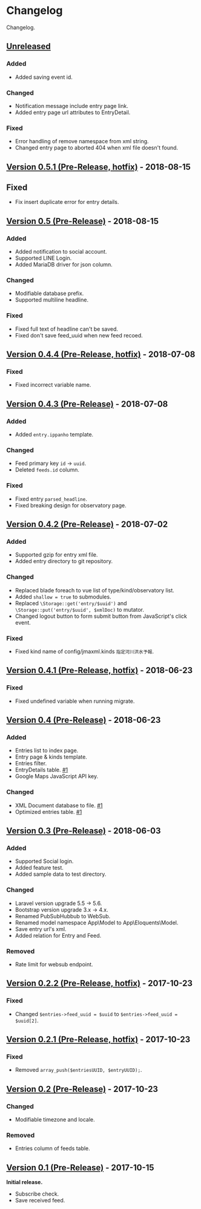 # Changelog
Changelog.

## [Unreleased]
### Added
- Added saving event id.

### Changed
- Notification message include entry page link.
- Added entry page url attributes to EntryDetail.

### Fixed
- Error handling of remove namespace from xml string.
- Changed entry page to aborted 404 when xml file doesn't found.


## [Version 0.5.1 (Pre-Release, hotfix)][0.5.1] - 2018-08-15
## Fixed
- Fix insert duplicate error for entry details.


## [Version 0.5 (Pre-Release)][0.5] - 2018-08-15
### Added
- Added notification to social account.
- Supported LINE Login.
- Added MariaDB driver for json column.

### Changed
- Modifiable database prefix.
- Supported multiline headline.

### Fixed
- Fixed full text of headline can't be saved.
- Fixed don't save feed_uuid when new feed recoed.


## [Version 0.4.4 (Pre-Release, hotfix)][0.4.4] - 2018-07-08
### Fixed
- Fixed incorrect variable name.


## [Version 0.4.3 (Pre-Release)][0.4.3] - 2018-07-08
### Added
- Added `entry.ippanho` template.

### Changed
- Feed primary key `id` -> `uuid`.
- Deleted `feeds.id` column.

### Fixed
- Fixed entry `parsed_headline`.
- Fixed breaking design for observatory page.


## [Version 0.4.2 (Pre-Release)][0.4.2] - 2018-07-02
### Added
- Supported gzip for entry xml file.
- Added entry directory to git repository.

### Changed
- Replaced blade foreach to vue list of type/kind/observatory list.
- Added `shallow = true` to submodules.
- Replaced `\Storage::get('entry/$uuid')` and `\Storage::put('entry/$uuid', $xmlDoc)` to mutator.
- Changed logout button to form submit button from JavaScript's click event.

### Fixed
- Fixed kind name of config/jmaxml.kinds `指定河川洪水予報`.


## [Version 0.4.1 (Pre-Release, hotfix)][0.4.1] - 2018-06-23
### Fixed
- Fixed undefined variable when running migrate.


## [Version 0.4 (Pre-Release)][0.4] - 2018-06-23
### Added
- Entries list to index page.
- Entry page & kinds template.
- Entries filter.
- EntryDetails table. [#1]
- Google Maps JavaScript API key.

### Changed
- XML Document database to file. [#1]
- Optimized entries table. [#1]


## [Version 0.3 (Pre-Release)][0.3] - 2018-06-03
### Added
- Supported Social login.
- Added feature test.
- Added sample data to test directory.

### Changed
- Laravel version upgrade 5.5 -> 5.6.
- Bootstrap version upgrade 3.x -> 4.x.
- Renamed PubSubHubbub to WebSub.
- Renamed model namespace App\Model to App\Eloquents\Model.
- Save entry url's xml.
- Added relation for Entry and Feed.

### Removed
- Rate limit for websub endpoint.


## [Version 0.2.2 (Pre-Release, hotfix)][0.2.2] - 2017-10-23
### Fixed
- Changed `$entries->feed_uuid = $uuid` to `$entries->feed_uuid = $uuid[2]`.


## [Version 0.2.1 (Pre-Release, hotfix)][0.2.1] - 2017-10-23
### Fixed
- Removed `array_push($entriesUUID, $entryUUID);`.


## [Version 0.2 (Pre-Release)][0.2] - 2017-10-23
### Changed
- Modifiable timezone and locale.

### Removed
- Entries column of feeds table.


## [Version 0.1 (Pre-Release)][0.1] - 2017-10-15
**Initial release.**
- Subscribe check.
- Save received feed.


[Unreleased]: https://github.com/kPherox/JMA-Publish-Sharer/compare/v0.5.1...develop
[0.5.1]: https://github.com/kPherox/JMA-Publish-Sharer/compare/v0.5...v0.5.1
[0.5]: https://github.com/kPherox/JMA-Publish-Sharer/compare/v0.4.4...v0.5
[0.4.4]: https://github.com/kPherox/JMA-Publish-Sharer/compare/v0.4.3...v0.4.4
[0.4.3]: https://github.com/kPherox/JMA-Publish-Sharer/compare/v0.4.2...v0.4.3
[0.4.2]: https://github.com/kPherox/JMA-Publish-Sharer/compare/v0.4.1...v0.4.2
[0.4.1]: https://github.com/kPherox/JMA-Publish-Sharer/compare/v0.4...v0.4.1
[0.4]: https://github.com/kPherox/JMA-Publish-Sharer/compare/v0.3...v0.4
[0.3]: https://github.com/kPherox/JMA-Publish-Sharer/compare/v0.2.2...v0.3
[0.2.2]: https://github.com/kPherox/JMA-Publish-Sharer/compare/v0.2.1...v0.2.2
[0.2.1]: https://github.com/kPherox/JMA-Publish-Sharer/compare/v0.2...v0.2.1
[0.2]: https://github.com/kPherox/JMA-Publish-Sharer/compare/v0.1...v0.2
[0.1]: https://github.com/kPherox/JMA-Publish-Sharer/compare/3a2ef9c...v0.1

[#1]: https://github.com/kPherox/JMA-Publish-Sharer/pull/1

